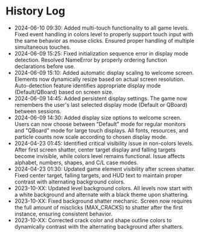 # History Log

- 2024-06-10 09:30: Added multi-touch functionality to all game levels. Fixed event handling in colors level to properly support touch input with the same behavior as mouse clicks. Ensured proper handling of multiple simultaneous touches.
- 2024-06-09 15:25: Fixed initialization sequence error in display mode detection. Resolved NameError by properly ordering function declarations before use.
- 2024-06-09 15:10: Added automatic display scaling to welcome screen. Elements now dynamically resize based on actual screen resolution. Auto-detection feature identifies appropriate display mode (Default/QBoard) based on screen size.
- 2024-06-09 14:45: Added persistent display settings. The game now remembers the user's last selected display mode (Default or QBoard) between sessions.
- 2024-06-09 14:30: Added display size options to welcome screen. Users can now choose between "Default" mode for regular monitors and "QBoard" mode for large touch displays. All fonts, resources, and particle counts now scale according to chosen display mode.
- 2024-04-23 01:45: Identified critical visibility issue in non-colors levels. After first screen shatter, center target display and falling targets become invisible, while colors level remains functional. Issue affects alphabet, numbers, shapes, and C/L case modes.
- 2024-04-23 01:30: Updated game element visibility after screen shatter. Fixed center target, falling targets, and HUD text to maintain proper contrast with alternating background colors.
- 2023-10-XX: Updated level background colors. All levels now start with a white background and alternate with a black theme upon shattering. 
- 2023-10-XX: Fixed background shatter mechanic. Screen now requires the full amount of misclicks (MAX_CRACKS) to shatter after the first instance, ensuring consistent behavior. 
- 2023-10-XX: Corrected crack color and shape outline colors to dynamically contrast with the alternating background after shatters. 
